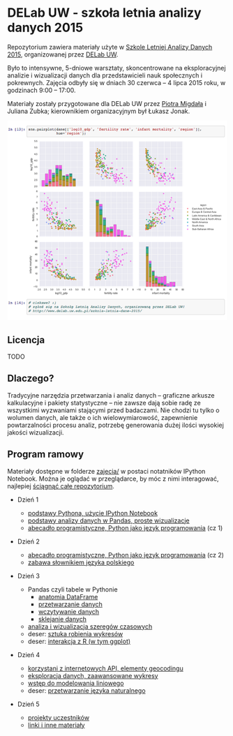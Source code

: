 DELab UW - szkoła letnia analizy danych 2015
============================================

Repozytorium zawiera materiały użyte w [Szkole Letniej Analizy Danych 2015](http://www.delab.uw.edu.pl/szkola-letnia-dane-2015/), organizowanej przez [DELab UW](http://www.delab.uw.edu.pl).

Było to intensywne, 5-dniowe warsztaty, skoncentrowane na eksploracyjnej analizie i wizualizacji danych dla przedstawicieli nauk społecznych i pokrewnych. Zajęcia odbyły się w dniach 30 czerwca – 4 lipca 2015 roku, w godzinach 9:00 – 17:00.

Materiały zostały przygotowane dla DELab UW przez [Piotra Migdała](http://migdal.wikidot.com/) i Juliana Zubka; kierownikiem organizacyjnym był Łukasz Jonak.

![wykres promujący szkołę letnią z analizy danych](demo/wykresy_reklamowe.png)


## Licencja

TODO


## Dlaczego?

Tradycyjne narzędzia przetwarzania i analiz danych – graficzne arkusze kalkulacyjne i pakiety statystyczne – nie zawsze dają sobie radę ze wszystkimi wyzwaniami stającymi przed badaczami. Nie chodzi tu tylko o wolumen danych, ale także o ich wielowymiarowość, zapewnienie powtarzalności procesu analiz, potrzebę generowania dużej ilości wysokiej jakości wizualizacji.


## Program ramowy

Materiały dostępne w folderze [zajecia/](https://github.com/DELabUW/szkola-letnia-2015/tree/master/zajecia) w postaci notatników IPython Notebook. Można je oglądać w przeglądarce, by móc z nimi interagować, najlepiej [ściągnąć całe repozytorium](https://github.com/DELabUW/szkola-letnia-2015/archive/master.zip).

* Dzień 1
   * [podstawy Pythona, użycie IPython Notebook](zajecia/dzien1_czesc1_czym_jest_programowanie.ipynb)
   * [podstawy analizy danych w Pandas, proste wizualizacje](zajecia/dzien1_czesc2_wykresy_start.ipynb)
   * [abecadło programistyczne, Python jako język programowania](zajecia/dzien1_czesc3_jezyk_programowani.ipynb) (cz 1)

* Dzień 2
   * [abecadło programistyczne, Python jako język programowania](zajecia/dzien1_czesc3_jezyk_programowani.ipynb) (cz 2)
   * [zabawa słownikiem języka polskiego](zajecia/dzien2_wyrazy.ipynb)

* Dzień 3
   * Pandas czyli tabele w Pythonie
      * [anatomia DataFrame](zajecia/dzien3_czesc1_anatomia_data_frame.ipynb)
      * [przetwarzanie danych](zajecia/dzien3_czesc2_podstawowe_przetwarzanie_danych.ipynb)
      * [wczytywanie danych](zajecia/dzien3_czesc3_wczytywanie_danych.ipynb)
      * [sklejanie danych](zajecia/dzien3_czesc4_sklejanie_danych.ipynb)
   * [analiza i wizualizacja szeregów czasowych](zajecia/dzien3_czesc5_szeregi_czasowe.ipynb)
   * deser: [sztuka robienia wykresów](zajecia/deser_sztuka_robienia_wykresow.ipynb)
   * deser: [interakcja z R (w tym ggplot)](zajecia/deser_r_ggplot.ipynb)

* Dzień 4
   * [korzystani z internetowych API, elementy geocodingu](zajecia/dzien4_czesc1_api_geolokalizacja.ipynb)
   * [eksploracja danych, zaawansowane wykresy](zajecia/dzien4_czesc2_eksploracja_i_wykresy.ipynb)
   * [wstęp do modelowania liniowego](zajecia/dzien4_czesc3_regresja.ipynb)
   * deser: [przetwarzanie języka naturalnego](zajecia/deser_nlp.ipynb)

* Dzień 5
   * [projekty uczestników](zajecia/dzien5_projekty.ipynb)
   * [linki i inne materiały](zajecia/materialy.ipynb)
